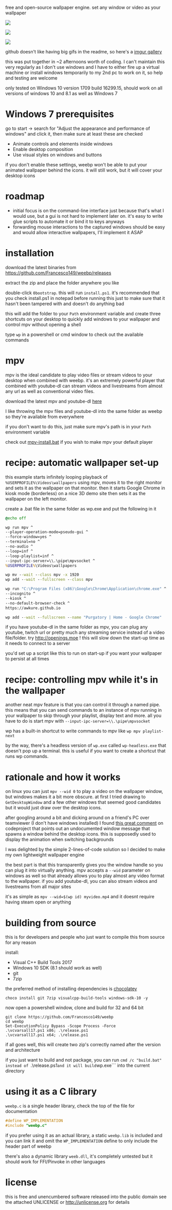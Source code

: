 
free and open-source wallpaper engine. set any window or video as your
wallpaper

![](https://i.imgur.com/Hqy1uX2.gif)

![](https://i.imgur.com/tZ14Znr.gif)

![](https://i.imgur.com/VB1Glnu.gif)

github doesn't like having big gifs in the readme, so here's a
[imgur gallery](https://imgur.com/a/vkWOA)

this was put together in ~2 afternoons worth of coding. I can't maintain this
very regularly as I don't use windows and I have to either fire up a virtual
machine or install windows temporarily to my 2nd pc to work on it, so help
and testing are welcome

only tested on Windows 10 version 1709 build 16299.15, should work on all
versions of windows 10 and 8.1 as well as Windows 7

# Windows 7 prerequisites
go to start -> search for
"Adjust the appearance and performance of windows" and click it, then
make sure at least these are checked
* Animate controls and elements inside windows
* Enable desktop composition
* Use visual styles on windows and buttons

if you don't enable these settings, weebp won't be able to put your
animated wallpaper behind the icons. it will still work, but it will
cover your desktop icons

# roadmap
- initial focus is on the command-line interface just because that's what I
would use, but a gui is not hard to implement later on. it's easy to
write glue scripts to automate it or bind it to keys anyways
- forwarding mouse interactions to the captured windows should be easy and
would allow interactive wallpapers, I'll implement it ASAP

# installation
download the latest binaries from
https://github.com/Francesco149/weebp/releases

extract the zip and place the folder anywhere you like

double-click ```0bootstrap```. this will run ```install.ps1```. it's
recommended that you check install.ps1 in notepad before running this just
to make sure that it hasn't been tampered with and doesn't do anything bad

this will add the folder to your ```Path``` environment variable and create
three shortcuts on your desktop to quickly add windows to your wallpaper
and control mpv without opening a shell

type ```wp``` in a powershell or cmd window to check out the available
commands

# mpv
mpv is the ideal candidate to play video files or stream videos to your
desktop when combined with weebp. it's an extremely powerful player
that combined with youtube-dl can stream videos and livestreams from almost
any url as well as conventional video files.

download the latest mpv and youtube-dl [here](https://mpv.srsfckn.biz/) 

I like throwing the mpv files and youtube-dl into the same folder as
weebp so they're available from everywhere

if you don't want to do this, just make sure mpv's path is in your ```Path```
environment variable

check out [mpv-install.bat][3] if you wish to make mpv your default player

# recipe: automatic wallpaper set-up
this example starts infinitely looping playback of
```%USERPROFILE%\Videos\wallpapers``` using mpv, moves it to the right
monitor and sets it as the wallpaper on that monitor.
then it starts Google Chrome in kiosk mode (borderless) on a nice 3D
demo site then sets it as the wallpaper on the left monitor.

create a .bat file in the same folder as wp.exe and put the following in it
```bat
@echo off

wp run mpv ^
--player-operation-mode=pseudo-gui ^
--force-window=yes ^
--terminal=no ^
--no-audio ^
--loop=inf ^
--loop-playlist=inf ^
--input-ipc-server=\\.\pipe\mpvsocket ^
%USERPROFILE%\Videos\wallpapers

wp mv --wait --class mpv -x 1920
wp add --wait --fullscreen --class mpv

wp run "C:\Program Files (x86)\Google\Chrome\Application\chrome.exe" ^
--incognito ^
--kiosk ^
--no-default-browser-check ^
https://awkure.github.io

wp add --wait --fullscreen --name "Purgatory | Home - Google Chrome"
```

if you have youtube-dl in the same folder as mpv, you can plug any youtube,
twitch url or pretty much any streaming service instead of a video
file/folder. try http://openings.moe ! this will slow down the start-up time
as it needs to connect to a server

you'd set up a script like this to run on start-up if you want your
wallpaper to persist at all times

# recipe: controlling mpv while it's in the wallpaper
another neat mpv feature is that you can control it through a named pipe.
this means that you can send commands to an instance of mpv running in your
wallpaper to skip through your playlist, display text and more.
all you have to do is start mpv with
```--input-ipc-server=\\.\pipe\mpvsocket```

wp has a built-in shortcut to write commands to mpv like
```wp mpv playlist-next``` 

by the way, there's a headless version of ```wp.exe``` called
```wp-headless.exe``` that doesn't pop up a terminal. this is useful if you
want to create a shortcut that runs wp commands.

# rationale and how it works
on linux you can just ```mpv --wid 0``` to play a video on the wallpaper
window, but windows makes it a bit more obscure. at first I tried drawing
to ```GetDesktopWindow``` and a few other windows that seemed good candidates
but it would just draw over the desktop icons.

after googling around a bit and dicking around on a friend's PC over
teamviewer (I don't have windows installed) I found [this great comment][1]
on codeproject that points out an undocumented window message that spawns a
window behind the desktop icons. this is supposedly used to display the
animation when switching backgrounds

I was delighted by the simple 2-lines-of-code solution so I decided to make
my own lightweight wallpaper engine

the best part is that this transparently gives you the window handle so you
can plug it into virtually anything. mpv accepts a ```--wid``` parameter
on windows as well so that already allows you to play almost any video format
to the wallpaper. if you add youtube-dl, you can also stream videos and
livestreams from all major sites

it's as simple as ```mpv --wid=$(wp id) myvideo.mp4``` and it doesnt require
having steam open or anything

# building from source
this is for developers and people who just want to compile this from source
for any reason

install:
- Visual C++ Build Tools 2017
- Windows 10 SDK (8.1 should work as well)
- git
- 7zip

the preferred method of installing dependencies is [chocolatey][2]

```choco install git 7zip visualcpp-build-tools windows-sdk-10 -y```

now open a powershell window, clone and build for 32 and 64 bit

```
git clone https://github.com/Francesco149/weebp
cd weebp
Set-ExecutionPolicy Bypass -Scope Process -Force
.\vcvarsall17.ps1 x86; .\release.ps1
.\vcvarsall17.ps1 x64; .\release.ps1
```

if all goes well, this will create two zip's correctly named after the
version and architecture

if you just want to build and not package, you can run ```cmd /c "build.bat"
instead of ```.\release.ps1``` and it will build ```wp.exe``` into the
current directory

# using it as a C library
```weebp.c``` is a single header library, check the top of the file for
documentation

```c
#define WP_IMPLEMENTATION
#include "weebp.c"
```

if you prefer using it as an actual library, a static ```weebp.lib``` is
included and you can link it and omit the ```WP_IMPLEMENTATION``` define to
only include the header part of weebp

there's also a dynamic library ```weeb.dll```, it's completely untested but
it should work for FFI/Pinvoke in other languages

# license
this is free and unencumbered software released into the public domain
see the attached UNLICENSE or http://unlicense.org for details

[1]: https://codeproject.com/Messages/5478543/Re-Doesnt-Work-on-Windows.aspx
[2]: https://chocolatey.org/
[3]: https://github.com/rossy/mpv-install/blob/master/README.md

